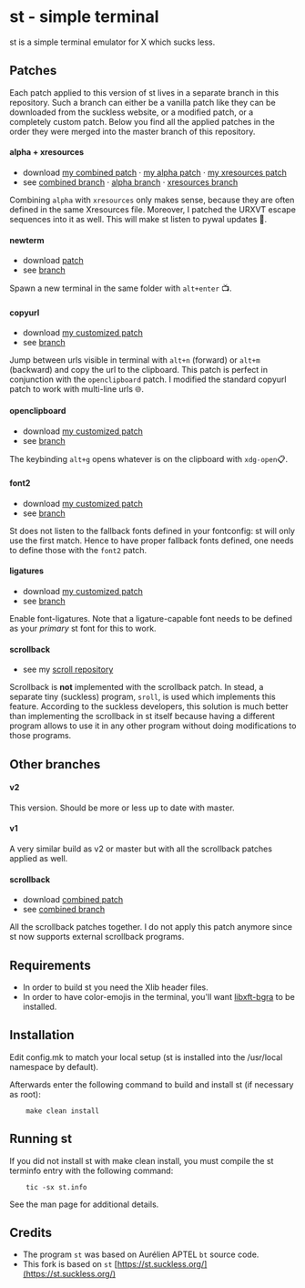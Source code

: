 # st - simple terminal
st is a simple terminal emulator for X which sucks less.

## Patches
Each patch applied to this version of st lives in a separate branch in
this repository. Such a branch can either be a vanilla patch like they
can be downloaded from the suckless website, or a modified patch, or a
completely custom patch. Below you find all the applied patches in the
order they were merged into the master branch of this repository.

#### alpha + xresources

* download [my combined patch](https://github.com/flaport/st/compare/upstream..alpha+xresources.diff) ‧ [my alpha patch](https://github.com/flaport/st/compare/upstream..alpha.diff) ‧ [my xresources patch](https://github.com/flaport/st/compare/upstream..xresources.diff)
* see [combined branch](https://github.com/flaport/st/tree/alpha+xresources) ‧ [alpha branch](https://github.com/flaport/st/tree/alpha) ‧ [xresources branch](https://github.com/flaport/st/tree/xresources)

Combining `alpha` with `xresources` only makes sense, because they are
often defined in the same Xresources file. Moreover, I patched the
URXVT escape sequences into it as well. This will make st listen to
pywal updates 💪.

#### newterm

* download [ patch](https://github.com/flaport/st/compare/upstream..newterm.diff)
* see [branch](https://github.com/flaport/st/tree/newterm)

Spawn a new terminal in the same folder with `alt+enter` 📺.

#### copyurl

* download [my customized patch](https://github.com/flaport/st/compare/upstream...copyurl.diff)
* see [branch](https://github.com/flaport/st/tree/copyurl)

Jump between urls visible in terminal with `alt+n` (forward) or
`alt+m` (backward) and copy the url to the clipboard. This patch is
perfect in conjunction with the `openclipboard` patch. I modified the
standard copyurl patch to work with multi-line urls 🌐.

#### openclipboard

* download [my customized patch](https://github.com/flaport/st/compare/upstream...openclipboard.diff)
* see [branch](https://github.com/flaport/st/tree/openclipboard)

The keybinding `alt+g` opens whatever is on the clipboard with
`xdg-open`📋.

#### font2

* download [my customized patch](https://github.com/flaport/st/compare/upstream...font2.diff)
* see [branch](https://github.com/flaport/st/tree/font2)

St does not listen to the fallback fonts defined in your fontconfig:
st will only use the first match. Hence to have proper fallback fonts
defined, one needs to define those with the `font2` patch.


#### ligatures

* download [my customized patch](https://github.com/flaport/st/compare/upstream...ligatures.diff)
* see [branch](https://github.com/flaport/st/tree/ligatures)

Enable font-ligatures. Note that a ligature-capable font needs to be
defined as your *primary* st font for this to work.

#### scrollback

* see my [scroll repository](https://github.com/flaport/scroll)

Scrollback is **not** implemented with the scrollback patch. In stead,
a separate tiny (suckless) program, `sroll`, is used which implements
this feature.  According to the suckless developers, this solution is
much better than implementing the scrollback in st itself because
having a different program allows to use it in any other program
without doing modifications to those programs.

## Other branches

#### v2
This version. Should be more or less up to date with master.

#### v1
A very similar build as v2 or master but with all the scrollback
patches applied as well.

#### scrollback

* download [combined patch](https://github.com/flaport/st/compare/upstream...scrollback.diff)
* see [combined branch](https://github.com/flaport/st/tree/scrollback)

All the scrollback patches together. I do not apply this patch anymore
since st now supports external scrollback programs.

## Requirements
* In order to build st you need the Xlib header files.
* In order to have color-emojis in the terminal, you'll want
[libxft-bgra](https://gitlab.freedesktop.org/xorg/lib/libxft/-/merge_requests/1)
to be installed.


## Installation
Edit config.mk to match your local setup (st is installed into
the /usr/local namespace by default).

Afterwards enter the following command to build and install st (if
necessary as root):

```
    make clean install
```


## Running st
If you did not install st with make clean install, you must compile
the st terminfo entry with the following command:

```
    tic -sx st.info
```

See the man page for additional details.

## Credits
* The program `st` was based on Aurélien APTEL `bt` source code.
* This fork is based on `st` [https://st.suckless.org/](https://st.suckless.org/)


